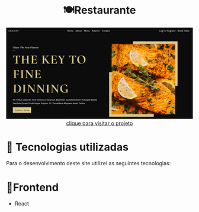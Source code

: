 <h1 align="center">🍽️Restaurante</h1><span>

<div align="center">
<img src=".github/restaurant.png" />
</div>

<div align="center">
<a href="https://restaurant-a83azib2d-rogervalentim.vercel.app/" target="_blank">clique para visitar o projeto</a>
</div>


<h1>💼 Tecnologias utilizadas</h1>
<p>Para o desenvolvimento deste site utilizei as seguintes tecnologias:</p>
<h1>🔵Frontend</h1>
<ul>
<li>React</li>
</ul>

